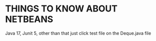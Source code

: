 # THINGS TO KNOW ABOUT NETBEANS

Java 17, Junit 5, other than that just click test file on the Deque.java file